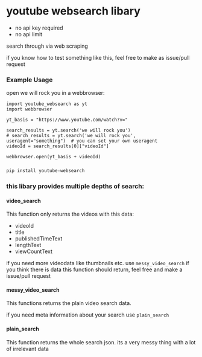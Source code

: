 # youtube websearch libary

* no api key required
* no api limit

search through via web scraping

if you know how to test something like this, feel free to make as issue/pull request

### Example Usage
open we will rock you in a webbrowser:

```python3
import youtube_websearch as yt
import webbrowser

yt_basis = "https://www.youtube.com/watch?v="

search_results = yt.search('we will rock you')
# search_results = yt.search('we will rock you', useragent="something")  # you can set your own useragent
videoId = search_results[0]["videoId"]

webbrowser.open(yt_basis + videoId)
```

###
```bash
pip install youtube-websearch
```

### this libary provides multiple depths of search:

#### video_search

This function only returns the videos with this data:
* videoId
* title
* publishedTimeText
* lengthText
* viewCountText

if you need more videodata like thumbnails etc. use `messy_video_search`
if you think there is data this function should return, feel free and make a issue/pull request

#### messy_video_search

This functions returns the plain video search data. 

if you need meta information about your search use `plain_search`

#### plain_search

This function returns the whole search json. its a very messy thing with a lot of irrelevant data

